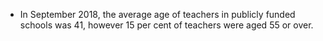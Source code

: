 * In September 2018, the average age of teachers in publicly funded schools was 41, however 15 per cent of teachers 
	were aged 55 or over.
